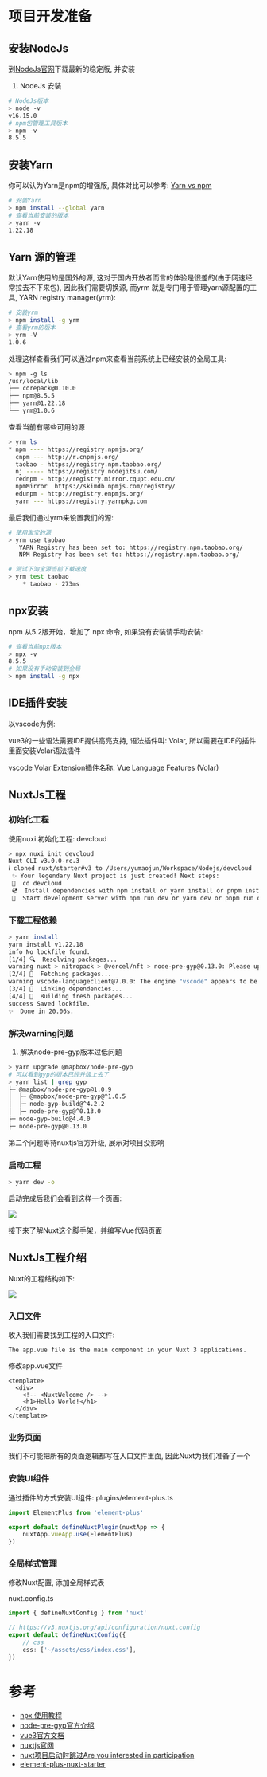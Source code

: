 # 项目开发准备

## 安装NodeJs

到[NodeJs官网](https://nodejs.org/)下载最新的稳定版, 并安装
1. NodeJs 安装  
```sh
# NodeJs版本
> node -v
v16.15.0
# npm包管理工具版本
> npm -v 
8.5.5
```
## 安装Yarn
你可以认为Yarn是npm的增强版, 具体对比可以参考: [Yarn vs npm](https://www.cnblogs.com/ypppt/p/13050845.html)

```sh
# 安装Yarn
> npm install --global yarn
# 查看当前安装的版本
> yarn -v
1.22.18
```

## Yarn 源的管理

默认Yarn使用的是国外的源, 这对于国内开放者而言的体验是很差的(由于网速经常拉去不下来包), 因此我们需要切换源, 而yrm 就是专门用于管理yarn源配置的工具, YARN registry manager(yrm):
```sh
# 安装yrm
> npm install -g yrm
# 查看yrm的版本
> yrm -V    
1.0.6
```

处理这样查看我们可以通过npm来查看当前系统上已经安装的全局工具:
```sh
> npm -g ls
/usr/local/lib
├── corepack@0.10.0
├── npm@8.5.5
├── yarn@1.22.18
└── yrm@1.0.6
```

查看当前有哪些可用的源
```sh
> yrm ls
* npm ---- https://registry.npmjs.org/
  cnpm --- http://r.cnpmjs.org/
  taobao - https://registry.npm.taobao.org/
  nj ----- https://registry.nodejitsu.com/
  rednpm - http://registry.mirror.cqupt.edu.cn/
  npmMirror  https://skimdb.npmjs.com/registry/
  edunpm - http://registry.enpmjs.org/
  yarn --- https://registry.yarnpkg.com
```

最后我们通过yrm来设置我们的源:
```sh
# 使用淘宝的源
> yrm use taobao
   YARN Registry has been set to: https://registry.npm.taobao.org/
   NPM Registry has been set to: https://registry.npm.taobao.org/

# 测试下淘宝源当前下载速度
> yrm test taobao
    * taobao - 273ms
```

## npx安装

npm 从5.2版开始，增加了 npx 命令, 如果没有安装请手动安装:
```sh
# 查看当前npx版本
> npx -v
8.5.5
# 如果没有手动安装到全局
> npm install -g npx
```

## IDE插件安装

以vscode为例:

vue3的一些语法需要IDE提供高亮支持, 语法插件叫: Volar, 所以需要在IDE的插件里面安装Volar语法插件

vscode Volar Extension插件名称: Vue Language Features (Volar)

## NuxtJs工程

### 初始化工程
使用nuxi 初始化工程: devcloud
```sh
> npx nuxi init devcloud
Nuxt CLI v3.0.0-rc.3 
ℹ cloned nuxt/starter#v3 to /Users/yumaojun/Workspace/Nodejs/devcloud
 ✨ Your legendary Nuxt project is just created! Next steps:
 📁  cd devcloud
 💿  Install dependencies with npm install or yarn install or pnpm install --shamefully-hoist
 🚀  Start development server with npm run dev or yarn dev or pnpm run dev 
```

### 下载工程依赖
```sh
> yarn install
yarn install v1.22.18
info No lockfile found.
[1/4] 🔍  Resolving packages...
warning nuxt > nitropack > @vercel/nft > node-pre-gyp@0.13.0: Please upgrade to @mapbox/node-pre-gyp: the non-scoped node-pre-gyp package is deprecated and only the @mapbox scoped package will recieve updates in the future
[2/4] 🚚  Fetching packages...
warning vscode-languageclient@7.0.0: The engine "vscode" appears to be invalid.
[3/4] 🔗  Linking dependencies...
[4/4] 🔨  Building fresh packages...
success Saved lockfile.
✨  Done in 20.06s.
```

### 解决warning问题

1. 解决node-pre-gyp版本过低问题
```sh
> yarn upgrade @mapbox/node-pre-gyp
# 可以看到gyp的版本已经升级上去了
> yarn list | grep gyp
├─ @mapbox/node-pre-gyp@1.0.9
│  ├─ @mapbox/node-pre-gyp@^1.0.5
│  ├─ node-gyp-build@^4.2.2
│  ├─ node-pre-gyp@^0.13.0
├─ node-gyp-build@4.4.0
├─ node-pre-gyp@0.13.0
```

第二个问题等待nuxtjs官方升级, 展示对项目没影响

### 启动工程 

```sh
> yarn dev -o
```

启动完成后我们会看到这样一个页面:

![](./images/start-up.png)

接下来了解Nuxt这个脚手架，并编写Vue代码页面

## NuxtJs工程介绍

Nuxt的工程结构如下:

![](./images/directory-structure.png)

### 入口文件

收入我们需要找到工程的入口文件:
```
The app.vue file is the main component in your Nuxt 3 applications.
```

修改app.vue文件
```vue
<template>
  <div>
    <!-- <NuxtWelcome /> -->
    <h1>Hello World!</h1>
  </div>
</template>
```

### 业务页面

我们不可能把所有的页面逻辑都写在入口文件里面, 因此Nuxt为我们准备了一个



### 安装UI组件

通过插件的方式安装UI组件: plugins/element-plus.ts
```ts
import ElementPlus from 'element-plus'

export default defineNuxtPlugin(nuxtApp => {
    nuxtApp.vueApp.use(ElementPlus)
})
```


### 全局样式管理

修改Nuxt配置, 添加全局样式表

nuxt.config.ts
```ts
import { defineNuxtConfig } from 'nuxt'

// https://v3.nuxtjs.org/api/configuration/nuxt.config
export default defineNuxtConfig({
    // css
    css: ['~/assets/css/index.css'],
})
```







# 参考

+ [npx 使用教程](https://www.ruanyifeng.com/blog/2019/02/npx.html)
+ [node-pre-gyp官方介绍](https://www.npmjs.com/package/@mapbox/node-pre-gyp)
+ [vue3官方文档](https://vuejs.org/guide/introduction.html)
+ [nuxtjs官网](https://v3.nuxtjs.org/getting-started/quick-start)
+ [nuxt项目启动时跳过Are you interested in participation](http://www.flydream.cc/article/nuxt-bootstrap-skip-participation/)
+ [element-plus-nuxt-starter](https://github.com/element-plus/element-plus-nuxt-starter)
